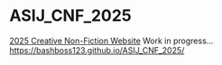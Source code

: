 # ASIJ_CNF_2025
[2025 Creative Non-Fiction Website]([url](https://bashboss123.github.io/ASIJ_CNF_2025/))
Work in progress...
https://bashboss123.github.io/ASIJ_CNF_2025/
